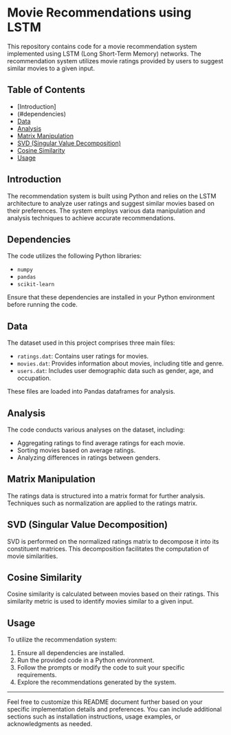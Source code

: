 # Movie Recommendations using LSTM

This repository contains code for a movie recommendation system implemented using LSTM (Long Short-Term Memory) networks. The recommendation system utilizes movie ratings provided by users to suggest similar movies to a given input.

## Table of Contents

- [Introduction]
- (#dependencies)
- [Data](#data)
- [Analysis](#analysis)
- [Matrix Manipulation](#matrix-manipulation)
- [SVD (Singular Value Decomposition)](#svd-singular-value-decomposition)
- [Cosine Similarity](#cosine-similarity)
- [Usage](#usage)

## Introduction

The recommendation system is built using Python and relies on the LSTM architecture to analyze user ratings and suggest similar movies based on their preferences. The system employs various data manipulation and analysis techniques to achieve accurate recommendations.

## Dependencies

The code utilizes the following Python libraries:

- `numpy`
- `pandas`
- `scikit-learn`

Ensure that these dependencies are installed in your Python environment before running the code.

## Data

The dataset used in this project comprises three main files:

- `ratings.dat`: Contains user ratings for movies.
- `movies.dat`: Provides information about movies, including title and genre.
- `users.dat`: Includes user demographic data such as gender, age, and occupation.

These files are loaded into Pandas dataframes for analysis.

## Analysis

The code conducts various analyses on the dataset, including:

- Aggregating ratings to find average ratings for each movie.
- Sorting movies based on average ratings.
- Analyzing differences in ratings between genders.

## Matrix Manipulation

The ratings data is structured into a matrix format for further analysis. Techniques such as normalization are applied to the ratings matrix.

## SVD (Singular Value Decomposition)

SVD is performed on the normalized ratings matrix to decompose it into its constituent matrices. This decomposition facilitates the computation of movie similarities.

## Cosine Similarity

Cosine similarity is calculated between movies based on their ratings. This similarity metric is used to identify movies similar to a given input.

## Usage

To utilize the recommendation system:

1. Ensure all dependencies are installed.
2. Run the provided code in a Python environment.
3. Follow the prompts or modify the code to suit your specific requirements.
4. Explore the recommendations generated by the system.

---

Feel free to customize this README document further based on your specific implementation details and preferences. You can include additional sections such as installation instructions, usage examples, or acknowledgments as needed.
